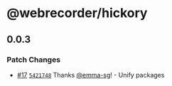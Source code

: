 # @webrecorder/hickory

## 0.0.3

### Patch Changes

- [#17](https://github.com/webrecorder/hickory/pull/17) [`5421748`](https://github.com/webrecorder/hickory/commit/542174846fc00a2a74226817392f4bbcf17a6e49) Thanks [@emma-sg](https://github.com/emma-sg)! - Unify packages
